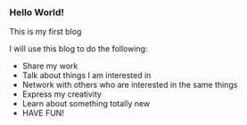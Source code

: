 ### Hello World!
This is my first blog

I will use this blog to do the following:
- Share my work
- Talk about things I am interested in
- Network with others who are interested in the same things
- Express my creativity
- Learn about something totally new
- HAVE FUN!


